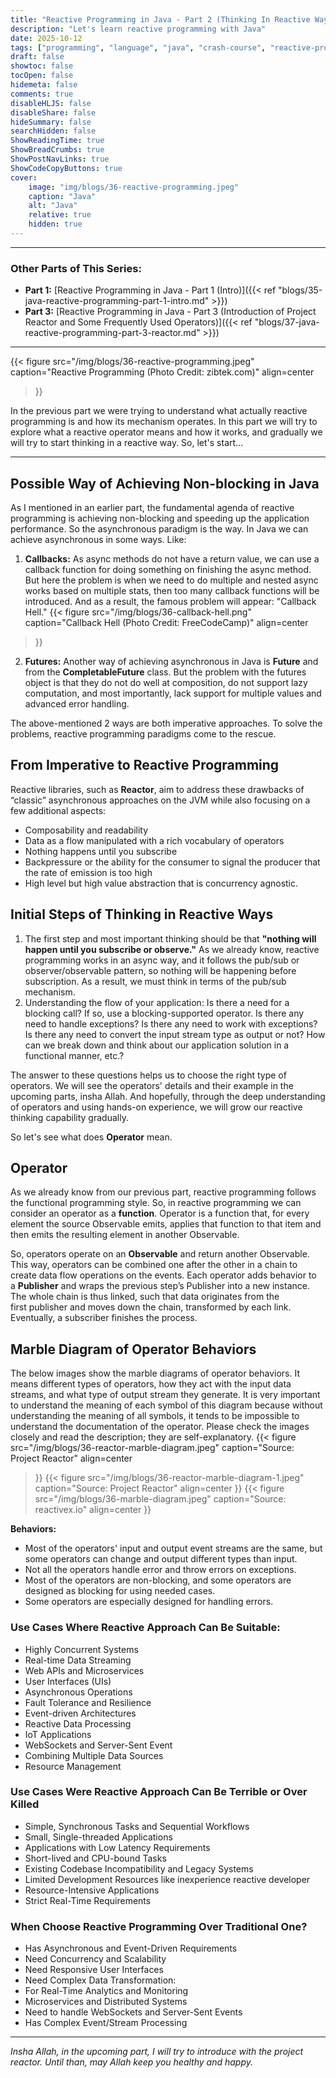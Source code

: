 ```yaml
---
title: "Reactive Programming in Java - Part 2 (Thinking In Reactive Way and Reactive Operator)"
description: "Let's learn reactive programming with Java"
date: 2025-10-12
tags: ["programming", "language", "java", "crash-course", "reactive-programming"]
draft: false
showtoc: false
tocOpen: false
hidemeta: false
comments: true
disableHLJS: false
disableShare: false
hideSummary: false
searchHidden: false
ShowReadingTime: true
ShowBreadCrumbs: true
ShowPostNavLinks: true
ShowCodeCopyButtons: true
cover:
    image: "img/blogs/36-reactive-programming.jpeg"
    caption: "Java"
    alt: "Java"
    relative: true
    hidden: true
---
```


---
### Other Parts of This Series:
- **Part 1:** [Reactive Programming in Java - Part 1 (Intro)]({{< ref "blogs/35-java-reactive-programming-part-1-intro.md" >}})
- **Part 3:** [Reactive Programming in Java - Part 3 (Introduction of Project Reactor and Some Frequently Used Operators)]({{< ref "blogs/37-java-reactive-programming-part-3-reactor.md" >}})
---

{{< figure
    src="/img/blogs/36-reactive-programming.jpeg"
    caption="Reactive Programming (Photo Credit: zibtek.com)"
    align=center
>}}

In the previous part we were trying to understand what actually reactive programming is and how its mechanism operates. In this part we will try to explore what a reactive operator means and how it works, and gradually we will try to start thinking in a reactive way. So, let's start...

---

## Possible Way of Achieving Non-blocking in Java
As I mentioned in an earlier part, the fundamental agenda of reactive programming is achieving non-blocking and speeding up the application performance. So the asynchronous paradigm is the way. In Java we can achieve asynchronous in some ways. Like:

1. **Callbacks:**
As async methods do not have a return value, we can use a callback function for doing something on finishing the async method. But here the problem is when we need to do multiple and nested async works based on multiple stats, then too many callback functions will be introduced. And as a result, the famous problem will appear: "Callback Hell."
{{< figure
    src="/img/blogs/36-callback-hell.png"
    caption="Callback Hell (Photo Credit: FreeCodeCamp)"
    align=center
>}}

2. **Futures:**
Another way of achieving asynchronous in Java is **Future** and from the **CompletableFuture** class. But the problem with the futures object is that they do not do well at composition, do not support lazy computation, and most importantly, lack support for multiple values and advanced error handling.

The above-mentioned 2 ways are both imperative approaches. To solve the problems, reactive programming paradigms come to the rescue.

## From Imperative to Reactive Programming
Reactive libraries, such as **Reactor**, aim to address these drawbacks of “classic” asynchronous approaches on the JVM while also focusing on a few additional aspects:
- Composability and readability
- Data as a flow manipulated with a rich vocabulary of operators
- Nothing happens until you subscribe
- Backpressure or the ability for the consumer to signal the producer that the rate of emission is too high
- High level but high value abstraction that is concurrency agnostic.

## Initial Steps of Thinking in Reactive Ways
1. The first step and most important thinking should be that **"nothing will happen until you subscribe or observe."** As we already know, reactive programming works in an async way, and it follows the pub/sub or observer/observable pattern, so nothing will be happening before subscription. As a result, we must think in terms of the pub/sub mechanism.
2. Understanding the flow of your application: Is there a need for a blocking call? If so, use a blocking-supported operator. Is there any need to handle exceptions? Is there any need to work with exceptions? Is there any need to convert the input stream type as output or not? How can we break down and think about our application solution in a functional manner, etc.?

The answer to these questions helps us to choose the right type of operators. We will see the operators' details and their example in the upcoming parts, insha Allah. And hopefully, through the deep understanding of operators and using hands-on experience, we will grow our reactive thinking capability gradually. 

So let's see what does **Operator** mean.

## Operator
As we already know from our previous part, reactive programming follows the functional programming style. So, in reactive programming we can consider an operator as a **function**. Operator is a function that, for every element the source Observable emits, applies that function to that item and then emits the resulting element in another Observable.

So, operators operate on an **Observable** and return another Observable. This way, operators can be combined one after the other in a chain to create data flow operations on the events. Each operator adds behavior to a **Publisher** and wraps the previous step’s Publisher into a new instance. The whole chain is thus linked, such that data originates from the first publisher and moves down the chain, transformed by each link. Eventually, a subscriber finishes the process.

## Marble Diagram of Operator Behaviors
The below images show the marble diagrams of operator behaviors. It means different types of operators, how they act with the input data streams, and what type of output stream they generate. It is very important to understand the meaning of each symbol of this diagram because without understanding the meaning of all symbols, it tends to be impossible to understand the documentation of the operator. Please check the images closely and read the description; they are self-explanatory.
{{< figure
    src="/img/blogs/36-reactor-marble-diagram.jpeg"
    caption="Source: Project Reactor"
    align=center
>}}
{{< figure
    src="/img/blogs/36-reactor-marble-diagram-1.jpeg"
    caption="Source: Project Reactor"
    align=center
>}}
{{< figure
    src="/img/blogs/36-marble-diagram.jpeg"
    caption="Source: reactivex.io"
    align=center
>}}

**Behaviors:**
- Most of the operators' input and output event streams are the same, but some operators can change and output different types than input.
- Not all the operators handle error and throw errors on exceptions.
- Most of the operators are non-blocking, and some operators are designed as blocking for using needed cases.
- Some operators are especially designed for handling errors.

### Use Cases Where Reactive Approach Can Be Suitable:
- Highly Concurrent Systems
- Real-time Data Streaming
- Web APIs and Microservices
- User Interfaces (UIs)
- Asynchronous Operations
- Fault Tolerance and Resilience
- Event-driven Architectures
- Reactive Data Processing
- IoT Applications
- WebSockets and Server-Sent Event
- Combining Multiple Data Sources
- Resource Management

### Use Cases Were Reactive Approach Can Be Terrible or Over Killed
- Simple, Synchronous Tasks and Sequential Workflows
- Small, Single-threaded Applications
- Applications with Low Latency Requirements
- Short-lived and CPU-bound Tasks
- Existing Codebase Incompatibility and Legacy Systems
- Limited Development Resources like inexperience reactive developer
- Resource-Intensive Applications
- Strict Real-Time Requirements

### When Choose Reactive Programming Over Traditional One?
- Has Asynchronous and Event-Driven Requirements
- Need Concurrency and Scalability
- Need Responsive User Interfaces
- Need Complex Data Transformation:
- For Real-Time Analytics and Monitoring
- Microservices and Distributed Systems
- Need to handle WebSockets and Server-Sent Events
- Has Complex Event/Stream Processing

---

*Insha Allah, in the upcoming part, I will try to introduce with the project reactor. Until than, may Allah keep you healthy and happy.*